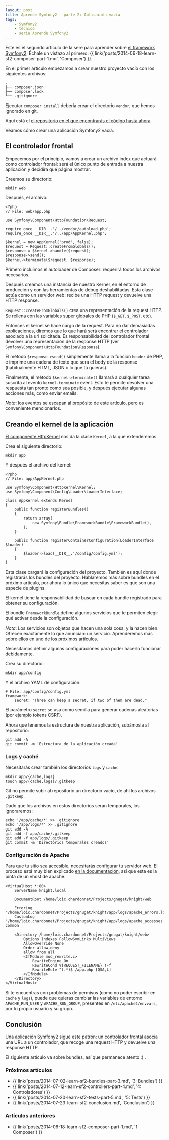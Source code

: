 ```yaml
---
layout: post
title: Aprende Symfony2 - parte 2: Aplicación vacía
tags:
    - Symfony2
    - técnico
    - serie Aprende Symfony2
---
```


Este es el segundo artículo de la sere para aprender sobre
[el framework Symfony2](http://symfony.com/).
Échale un vistazo al primero:
{{ link('posts/2014-06-18-learn-sf2-composer-part-1.md', 'Composer') }}.

En el primer artículo empezamos a crear nuestro proyecto vacío con los
siguientes archivos:

    .
    ├── composer.json
    ├── composer.lock
    └── .gitignore

Ejecutar `composer install` debería crear el directorio `vendor`, que hemos
ignorado en git.

Aquí está el [el repositorio en el que encontrarás el código hasta ahora](https://github.com/gnugat/learning-symfony2/tree/1-composer).

Veamos cómo crear una aplicación Symfony2 vacía.

## El controlador frontal

Empecemos por el principio, vamos a crear un archivo index que actuará como
controlador frontal: será el único punto de entrada a nuestra aplicación y
decidirá qué página mostrar.

Creemos su directorio:

    mkdir web

Después, el archivo:

    <?php
    // File: web/app.php

    use Symfony\Component\HttpFoundation\Request;

    require_once __DIR__.'/../vendor/autoload.php';
    require_once __DIR__.'/../app/AppKernel.php';

    $kernel = new AppKernel('prod', false);
    $request = Request::createFromGlobals();
    $response = $kernel->handle($request);
    $response->send();
    $kernel->terminate($request, $response);

Primero incluímos el autoloader de Composer: requerirá todos los archivos
necesarios.

Después creamos una instancia de nuestro Kernel, en el entorno de producción
y con las herramientas de debug deshabilitadas. Esta clase actúa como un
servidor web: recibe una HTTP request y devuelve una HTTP response.

`Request::createFromGlobals()` crea una representación de la request HTTP.
Se rellena con las variables super globales de PHP (`$_GET`, `$_POST`, etc).

Entonces el kernel se hace cargo de la request. Para no dar demasiadas
explicaciones, diremos que lo que hará será encontrar el controlador asociado
a la url solicitada. Es responsabilidad del controlador frontal devolver una
representación de la response HTTP (ver
`Symfony\Component\HttpFoundation\Response`).

El método `$response->send()` simplemente llama a la función `header` de PHP, e
imprime una cadena de texto que será el body de la response (habitualmente HTML,
 JSON o lo que tú quieras).

Finalmente, el método `$kernel->terminate()` llamará a cualquier tarea suscrita
al evento `kernel.terminate` event. Esto te permite devolver una respuesta tan
pronto como sea posible, y después ejecutar algunas acciones más, como enviar
emails.

*Nota*: los eventos se escapan al propósito de este artículo, pero es
conveniente mencionarlos.

## Creando el kernel de la aplicación

[El componente HttpKernel](http://symfony.com/doc/current/components/http_kernel/introduction.html)
nos da la clase `Kernel`, a la que extenderemos.

Crea el siguiente directorio:

    mkdir app

Y después el archivo del kernel:

    <?php
    // File: app/AppKernel.php

    use Symfony\Component\HttpKernel\Kernel;
    use Symfony\Component\Config\Loader\LoaderInterface;

    class AppKernel extends Kernel
    {
        public function registerBundles()
        {
            return array(
                new Symfony\Bundle\FrameworkBundle\FrameworkBundle(),
            );
        }

        public function registerContainerConfiguration(LoaderInterface $loader)
        {
            $loader->load(__DIR__.'/config/config.yml');
        }
    }

Esta clase cargará la configuración del proyecto. También es aquí donde
registrarás los bundles del proyecto. Hablaremos más sobre bundles en el
próximo artículo, por ahora lo único que necesitas saber es que son una especie
de plugins.

El kernel tiene la responsabilidad de buscar en cada bundle registrado para
obtener su configuración.

El bundle `FrameworkBundle` define algunos servicios que te permiten elegir
qué activar desde la configuración.

*Nota*: Los servicios son objetos que hacen una sola cosa, y la hacen bien.
Ofrecen exactamente lo que anuncian: un servicio. Aprenderemos más sobre ellos
en uno de los próximos artículos.

Necesitamos definir algunas configuraciones para poder hacerlo funcionar
debidamente.

Crea su directorio:

    mkdir app/config

Y el archivo YAML de configuración:

    # File: app/config/config.yml
    framework:
        secret: "Three can keep a secret, if two of them are dead."

El parámetro `secret` se usa como semilla para generar cadenas aleatorias (por
  ejemplo tokens CSRF).

Ahora que tenemos la estructura de nuestra aplicación, subámosla al repositorio:

    git add -A
    git commit -m 'Estructura de la aplicación creada'

### Logs y caché

Necesitarás crear también los directorios `logs` y `cache`:

    mkdir app/{cache,logs}
    touch app/{cache,logs}/.gitkeep

Git no permite subir al repositorio un directorio vacío, de ahí los archivos
`.gitkeep`.

Dado que los archivos en estos directorios serán temporales, los ignoraremos:

    echo '/app/cache/*' >> .gitignore
    echo '/app/logs/*' >> .gitignore
    git add -A
    git add -f app/cache/.gitkeep
    git add -f app/logs/.gitkeep
    git commit -m 'Directorios temporales creados'

### Configuración de Apache

Para que tu sitio sea accesible, necesitarás configurar tu servidor web. El
proceso está muy bien explicado
[en la documentación](http://symfony.com/doc/current/cookbook/configuration/web_server_configuration.html),
así que esta es la pinta de un vhost de apache:

    <VirtualHost *:80>
        ServerName knight.local

        DocumentRoot /home/loic.chardonnet/Projects/gnugat/knight/web

        ErrorLog "/home/loic.chardonnet/Projects/gnugat/knight/app/logs/apache_errors.log"
        CustomLog "/home/loic.chardonnet/Projects/gnugat/knight/app/logs/apache_accesses.log" common

        <Directory /home/loic.chardonnet/Projects/gnugat/knight/web>
            Options Indexes FollowSymLinks MultiViews
            AllowOverride None
            Order allow,deny
            allow from all
            <IfModule mod_rewrite.c>
                RewriteEngine On
                RewriteCond %{REQUEST_FILENAME} !-f
                RewriteRule ^(.*)$ /app.php [QSA,L]
            </IfModule>
        </Directory>
    </VirtualHost>

Si te encuentras con problemas de permisos (como no poder escribir en `cache`
  y `logs`), puede que quieras cambiar las variables de entorno
  `APACHE_RUN_USER` y `APACHE_RUN_GROUP`, presentes en `/etc/apache2/envvars`,
  por tu propio usuario y su grupo.

## Conclusión

Una aplicación Symfony2 sigue este patrón: un controlador frontal asocia una
URL a un controlador, que recoge una request HTTP y devuelve una response HTTP.

El siguiente artículo va sobre bundles, así que permanece atento :) .

### Próximos artículos

* {{ link('posts/2014-07-02-learn-sf2-bundles-part-3.md', '3: Bundles') }}
* {{ link('posts/2014-07-12-learn-sf2-controllers-part-4.md', '4: Controladores') }}
* {{ link('posts/2014-07-20-learn-sf2-tests-part-5.md', '5: Tests') }}
* {{ link('posts/2014-07-23-learn-sf2-conclusion.md', 'Conclusión') }}

### Artículos anteriores

* {{ link('posts/2014-06-18-learn-sf2-composer-part-1.md', '1: Composer') }}
